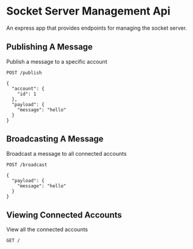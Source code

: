 # Socket Server Management Api

An express app that provides endpoints for managing the socket server.

## Publishing A Message

Publish a message to a specific account

`POST /publish`

```
{
  "account": {
    "id": 1
  },
  "payload": {
    "message": "hello"
  }
}
```

## Broadcasting A Message

Broadcast a message to all connected accounts

`POST /broadcast`

```
{
  "payload": {
    "message": "hello"
  }
}
```

## Viewing Connected Accounts

View all the connected accounts

`GET /`
